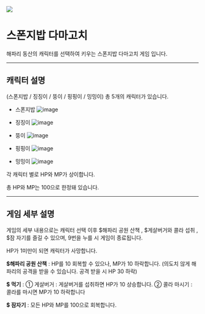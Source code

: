 ![](https://i.namu.wiki/i/491DC0TNTbrxbr7VESPQsVkAW66Sev0oiCw4LliJCS0lFFo8ouPZg_c9soH3e9Jht52MpXJ7alhpopUg1ux8-gyGjRIUD8rrVztEdqDUbRLjfWL9LR9k0k-zmvcHMTC2wDADs4OoPqzeqMPijrgTBg.webp)

# 스폰지밥 다마고치
해파리 동산의 캐릭터를 선택하여 키우는 스폰지밥 다마고치 게임 입니다.

---

## 캐릭터 설명
(스폰지밥 / 징징이 / 뚱이 / 핑핑이 / 밍밍이) 총 5개의 캐릭터가 있습니다.

- 스폰지밥
  ![image](https://github.com/user-attachments/assets/ba475c55-6c74-4736-8bd2-6ae002edf51a)

- 징징이
![image](https://github.com/user-attachments/assets/4bbda15c-1a58-4abd-9030-6de6da381ba0)

- 뚱이
![image](https://github.com/user-attachments/assets/4e223978-52c8-42d5-a855-ef5deafff93b)

- 핑핑이
![image](https://github.com/user-attachments/assets/4f24a328-d3e9-4985-a87b-aa7aae6e25a3)

- 밍밍이
  ![image](https://github.com/user-attachments/assets/80fed892-3284-4ddf-a4cd-fa6aff4a965d)


각 캐릭터 별로 HP와 MP가 상이합니다.

총 HP와 MP는 100으로 한정돼 있습니다.

---

## 게임 세부 설명
게임의 세부 내용으로는 캐릭터 선택 이후 $해파리 공원 산책 , $게살버거와 콜라 섭취 , $잠 자기를 즐길 수 있으며, 9번을 누를 시 게임이 종료됩니다.

HP가 1미만이 되면 캐릭터가 사망합니다.

**$해파리 공원 산책** : HP를 10 회복할 수 있으나, MP가 10 하락합니다.
           (의도치 않게 해파리의 공격을 받을 수 있습니다. 공격 받을 시 HP 30 하락)

**$ 먹기** :
  ① 게살버거 : 게살버거를 섭취하면 HP가 10 상승합니다.
  ② 콜라 마시기 : 콜라를 마시면 MP가 10 하락합니다

**$ 잠자기** : 모든 HP와 MP를 100으로 회복합니다.


